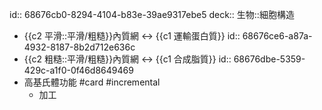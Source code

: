 id:: 68676cb0-8294-4104-b83e-39ae9317ebe5
deck:: 生物::細胞構造

- {{c2 平滑::平滑/粗糙}}內質網 <-> {{c1 運輸蛋白質}}
  id:: 68676ce6-a87a-4932-8187-8b2d712e636c
- {{c2 粗糙::平滑/粗糙}}內質網 <-> {{c1 合成脂質}}
  id:: 68676dbe-5359-429c-a1f0-0f46d8649469
- 高基氏體功能 #card #incremental
	- 加工